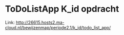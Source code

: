 # ToDoListApp K_id opdracht

Link: http://26615.hosts2.ma-cloud.nl/bewijzenmap/periode2.1/k_id/todo_list_app/
